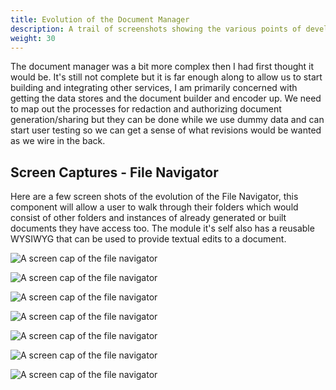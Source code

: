 ```yaml
---
title: Evolution of the Document Manager
description: A trail of screenshots showing the various points of development for the front end document management module.
weight: 30
---
```


The document manager was a bit more complex then I had first thought it would be. It's still not complete but it is far 
enough along to allow us to start building and integrating other services, I am primarily concerned with getting the data stores 
and the document builder and encoder up. We need to map out the processes for redaction and authorizing document generation/sharing
but they can be done while we use dummy data and can start user testing so we can get a sense of what revisions would be wanted as we 
wire in the back. 

## Screen Captures - File Navigator
 
Here are a few screen shots of the evolution of the File Navigator, this component will allow a user to walk through their folders 
which would consist of other folders and instances of already generated or built documents they have access too. The module it's self
also has a reusable WYSIWYG that can be used to provide textual edits to a document. 


![A screen cap of the file navigator](/access2justicePDX/project/blog/doc-mngr-evolution/file-nav-6.png)

![A screen cap of the file navigator](/access2justicePDX/project/blog/doc-mngr-evolution/file-nav-5.png)

![A screen cap of the file navigator](/access2justicePDX/project/blog/doc-mngr-evolution/file-nav-4.png)

![A screen cap of the file navigator](/access2justicePDX/project/blog/doc-mngr-evolution/file-nav-3.png)

![A screen cap of the file navigator](/access2justicePDX/project/blog/doc-mngr-evolution/file-nav-2.png)

![A screen cap of the file navigator](/access2justicePDX/project/blog/doc-mngr-evolution/file-nav-1.png)

![A screen cap of the file navigator](/access2justicePDX/project/blog/doc-mngr-evolution/file-nav-0.png)


